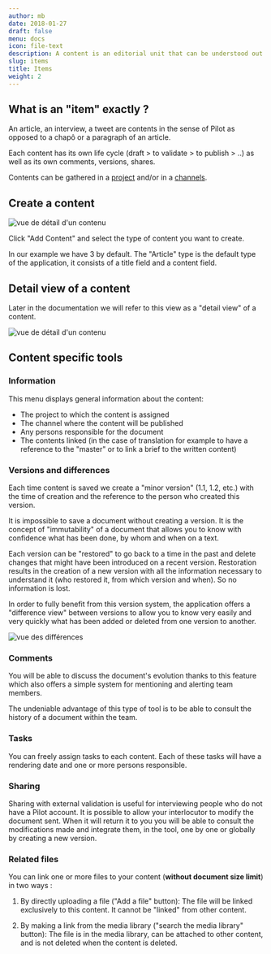 ```yaml
---
author: mb
date: 2018-01-27
draft: false
menu: docs
icon: file-text
description: A content is an editorial unit that can be understood out of context (article, tweet, ..).
slug: items
title: Items
weight: 2
---
```


## What is an "item" exactly ?

An article, an interview, a tweet are contents in the sense of Pilot as opposed to a chapô or a paragraph of an article.

Each content has its own life cycle (draft > to validate > to publish > ..) as well as its own comments, versions, shares.

Contents can be gathered in a <a href="/resources/projects">project</a> and/or in a <a href="/resources/channels">channels</a>.

## Create a content

![vue de détail d'un contenu](/img/screenshots/additem.png)

Click "Add Content" and select the type of content you want to create.

In our example we have 3 by default. The "Article" type is the default type of the application, it consists of a title field and a content field.

## Detail view of a content

Later in the documentation we will refer to this view as a "detail view" of a content.

![vue de détail d'un contenu](/img/screenshots/item_detail.png)

## Content specific tools

<img style="float:right; margin-left:1em;" src="/img/screenshots/item_detail_menu.png" alt="">

### Information

This menu displays general information about the content:

- The project to which the content is assigned
- The channel where the content will be published
- Any persons responsible for the document
- The contents linked (in the case of translation for example to have a reference to the "master" or to link a brief to the written content)

### Versions and differences

Each time content is saved we create a "minor version" (1.1, 1.2, etc.) with the time of creation and the reference to the person who created this version.

It is impossible to save a document without creating a version. It is the concept of "immutability" of a document that allows you to know with confidence what has been done, by whom and when on a text.

Each version can be "restored" to go back to a time in the past and delete changes that might have been introduced on a recent version. Restoration results in the creation of a new version with all the information necessary to understand it (who restored it, from which version and when). So no information is lost.

In order to fully benefit from this version system, the application offers a "difference view" between versions to allow you to know very easily and very quickly what has been added or deleted from one version to another.

<img src="/img/screenshots/diff.png" alt="vue des différences" />

### Comments

You will be able to discuss the document's evolution thanks to this feature which also offers a simple system for mentioning and alerting team members.

The undeniable advantage of this type of tool is to be able to consult the history of a document within the team.

### Tasks

You can freely assign tasks to each content. Each of these tasks will have a rendering date and one or more persons responsible.

### Sharing

Sharing with external validation is useful for interviewing people who do not have a Pilot account. It is possible to allow your interlocutor to modify the document sent. When it will return it to you you will be able to consult the modifications made and integrate them, in the tool, one by one or globally by creating a new version.

### Related files

You can link one or more files to your content (**without document size limit**) in two ways :

1. By directly uploading a file ("Add a file" button): The file will be linked exclusively to this content. It cannot be "linked" from other content.

2. By making a link from the media library ("search the media library" button): The file is in the media library, can be attached to other content, and is not deleted when the content is deleted.
